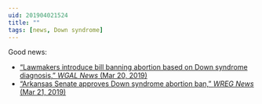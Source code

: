 ```yaml
---
uid: 201904021524  
title: ""  
tags: [news, Down syndrome]
---
```


Good news:

- [“Lawmakers introduce bill banning abortion based on Down syndrome diagnosis,” *WGAL News*  (Mar 20, 2019)](https://www.wgal.com/article/lawmakers-introduce-bill-banning-abortion-based-on-down-syndrome-diagnosis/26888367)
- [“Arkansas Senate approves Down syndrome abortion ban,” *WREG News* (Mar 21, 2019)](https://wreg.com/2019/03/21/arkansas-senate-approves-down-syndrome-abortion-ban/)
